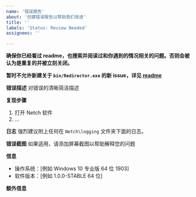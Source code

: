 ```yaml
---
name: '错误报告'
about: '创建错误报告以帮助我们改进'
title: ''
labels: 'Status: Review Needed'
assignees: ''

---
```


**确保你已经看过 readme，也搜索并阅读过和你遇到的情况相关的问题。否则会被认为是重复的并被立刻关闭。**

**暂时不允许新建关于 `bin/Redirector.exe` 的新 issue，详见 [readme](../../docs/README.zh-CN.md#binRedirector.exe-问题)**

**错误描述**
对错误的清晰简洁描述

**复现步骤**
1. 打开 Netch 软件
2. ...

**日志**
强烈建议附上任何在 `Netch\logging` 文件夹下面的日志。

**错误截图**
如果适用，请添加屏幕截图以帮助解释您的问题

**信息**
- 操作系统：[例如 Windows 10 专业版 64 位 1903]
- 软件版本：[例如 1.0.0-STABLE 64 位]

**额外信息**
